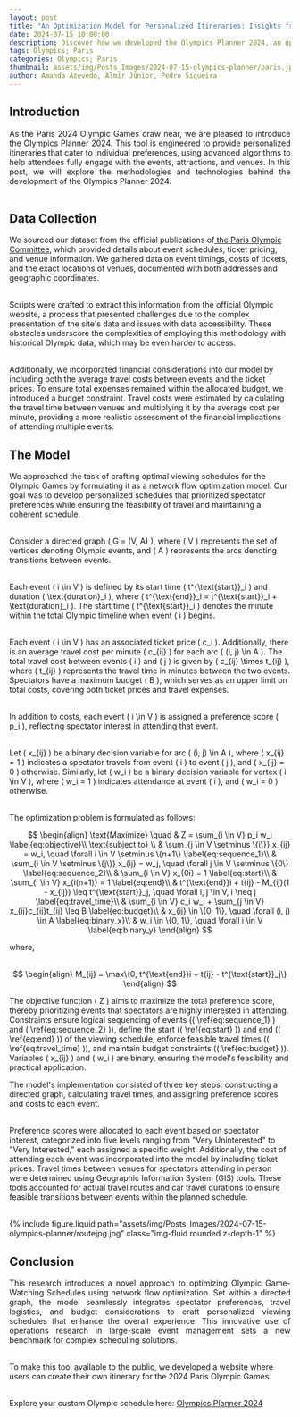 ```yaml
---
layout: post
title: "An Optimization Model for Personalized Itineraries: Insights from our Olympics Planner 2024"
date: 2024-07-15 10:00:00
description: Discover how we developed the Olympics Planner 2024, an optimization model designed to create personalized itineraries for the Paris Olympic Games.
tags: Olympics; Paris
categories: Olympics; Paris
thumbnail: assets/img/Posts_Images/2024-07-15-olympics-planner/paris.jpg
author: Amanda Azevedo, Almir Júnior, Pedro Siqueira
---
```


## Introduction

<p align="justify">
As the Paris 2024 Olympic Games draw near, we are pleased to introduce the Olympics Planner 2024. This tool is engineered to provide personalized itineraries that cater to individual preferences, using advanced algorithms to help attendees fully engage with the events, attractions, and venues. In this post, we will explore the methodologies and technologies behind the development of the Olympics Planner 2024.<br/><br/>
</p>


## Data Collection

<p align="justify">

We sourced our dataset from the official publications of<a href = "https://tickets.paris2024.org/en/"> the Paris Olympic Committee</a>, which provided details about event schedules, ticket pricing, and venue information. We gathered data on event timings, costs of tickets, and the exact locations of venues, documented with both addresses and geographic coordinates.<br/><br/>

Scripts were crafted to extract this information from the official Olympic website, a process that presented challenges due to the complex presentation of the site's data and issues with data accessibility. These obstacles underscore the complexities of employing this methodology with historical Olympic data, which may be even harder to access.<br/><br/>


Additionally, we incorporated financial considerations into our model by including both the average travel costs between events and the ticket prices. To ensure total expenses remained within the allocated budget, we introduced a budget constraint. Travel costs were estimated by calculating the travel time between venues and multiplying it by the average cost per minute, providing a more realistic assessment of the financial implications of attending multiple events.

</p>

## The Model

<p align="justify">

We approached the task of crafting optimal viewing schedules for the Olympic Games by formulating it as a network flow optimization model. Our goal was to develop personalized schedules that prioritized spectator preferences while ensuring the feasibility of travel and maintaining a coherent schedule. <br/><br/>

Consider a directed graph \( G = (V, A) \), where \( V \) represents the set of vertices denoting Olympic events, and \( A \) represents the arcs denoting transitions between events.<br/><br/>

Each event \( i \in V \) is defined by its start time \( t^{\text{start}}_i \) and duration \( \text{duration}_i \), where \( t^{\text{end}}_i = t^{\text{start}}_i + \text{duration}_i \). The start time \( t^{\text{start}}_i \) denotes the minute within the total Olympic timeline when event \( i \) begins.<br/><br/>

Each event \( i \in V \) has an associated ticket price \( c_i \). Additionally, there is an average travel cost per minute \( c_{ij} \) for each arc \( (i, j) \in A \). The total travel cost between events \( i \) and \( j \) is given by \( c_{ij} \times t_{ij} \), where \( t_{ij} \) represents the travel time in minutes between the two events. Spectators have a maximum budget \( B \), which serves as an upper limit on total costs, covering both ticket prices and travel expenses.<br/><br/>

In addition to costs, each event \( i \in V \) is assigned a preference score \( p_i \), reflecting spectator interest in attending that event.<br/><br/>

Let \( x_{ij} \) be a binary decision variable for arc \( (i, j) \in A \), where \( x_{ij} = 1 \) indicates a spectator travels from event \( i \) to event \( j \), and \( x_{ij} = 0 \) otherwise. Similarly, let \( w_i \) be a binary decision variable for vertex \( i \in V \), where \( w_i = 1 \) indicates attendance at event \( i \), and \( w_i = 0 \) otherwise.<br/><br/>

The optimization problem is formulated as follows:


$$
\begin{align}
    \text{Maximize} \quad & Z = \sum_{i \in V} p_i w_i \label{eq:objective}\\
    \text{subject to} \\
    & \sum_{j \in V \setminus \{i\}} x_{ij} = w_i, \quad \forall i \in V \setminus \{n+1\} \label{eq:sequence_1}\\
    & \sum_{i \in V \setminus \{j\}} x_{ij} = w_j, \quad \forall j \in V \setminus \{0\} \label{eq:sequence_2}\\
    & \sum_{i \in V} x_{0i} = 1 \label{eq:start}\\
    & \sum_{i \in V} x_{i(n+1)} = 1 \label{eq:end}\\
    & t^{\text{end}}i + t{ij} - M_{ij}(1 - x_{ij}) \leq t^{\text{start}}_j, \quad \forall i, j \in V, i \neq j \label{eq:travel_time}\\
    & \sum_{i \in V} c_i w_i + \sum_{j \in V} x_{ij}c_{ij}t_{ij} \leq B \label{eq:budget}\\
    & x_{ij} \in \{0, 1\}, \quad \forall (i, j) \in A \label{eq:binary_x}\\
    & w_i \in \{0, 1\}, \quad \forall i \in V \label{eq:binary_y}
\end{align}
$$



<p align="justify">
where, <br/><br/>
</p>



$$
\begin{align}
    M_{ij} = \max\{0, t^{\text{end}}i + t{ij} - t^{\text{start}}_j\}
\end{align}
$$


The objective function \( Z \) aims to maximize the total preference score, thereby prioritizing events that spectators are highly interested in attending. Constraints ensure logical sequencing of events (\( \ref{eq:sequence_1} \) and \( \ref{eq:sequence_2} \)), define the start (\( \ref{eq:start} \)) and end (\( \ref{eq:end} \)) of the viewing schedule, enforce feasible travel times (\( \ref{eq:travel_time} \)), and maintain budget constraints (\( \ref{eq:budget} \)). Variables \( x_{ij} \) and \( w_i \) are binary, ensuring the model's feasibility and practical application.


</p>


<p align="justify">

The model's implementation consisted of three key steps: constructing a directed graph, calculating travel times, and assigning preference scores and costs to each event.<br/><br/>

Preference scores were allocated to each event based on spectator interest, categorized into five levels ranging from "Very Uninterested" to "Very Interested," each assigned a specific weight. Additionally, the cost of attending each event was incorporated into the model by including ticket prices. Travel times between venues for spectators attending in person were determined using Geographic Information System (GIS) tools. These tools accounted for actual travel routes and car travel durations to ensure feasible transitions between events within the planned schedule.<br/><br/>

</p>

{% include figure.liquid path="assets/img/Posts_Images/2024-07-15-olympics-planner/routejpg.jpg" class="img-fluid rounded z-depth-1" %}


## Conclusion

<p align="justify">
This research introduces a novel approach to optimizing Olympic Game-Watching Schedules using network flow optimization. Set within a directed graph, the model seamlessly integrates spectator preferences, travel logistics, and budget considerations to craft personalized viewing schedules that enhance the overall experience. This innovative use of operations research in large-scale event management sets a new benchmark for complex scheduling solutions.<br/><br/>

To make this tool available to the public, we developed a website where users can create their own itinerary for the 2024 Paris Olympic Games.<br/><br/>

Explore your custom Olympic schedule here:  <a href = "https://olympicsplanner.ace.cos.ufrj.br/"> Olympics Planner 2024</a>

</p>

